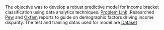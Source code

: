 The objective was to develop a robust predictive model for income bracket classification using data analytics techniques.
<a href="https://archive.ics.uci.edu/dataset/2/adult">Problem Link</a>
.Researched <a href="https://www.pewresearch.org/social-trends/2020/01/09/trends-in-income-and-wealth-inequality/">Pew</a> and <a href="https://www.oxfam.org/en/kenya-extreme-inequality-numbers">Oxfam</a> reports to guide on demographic factors driving income disparity.
The test and training datas used for model are <a href="https://github.com/pseudo-sam/EcoStrata/tree/main/Data_set">Dataset</a>
